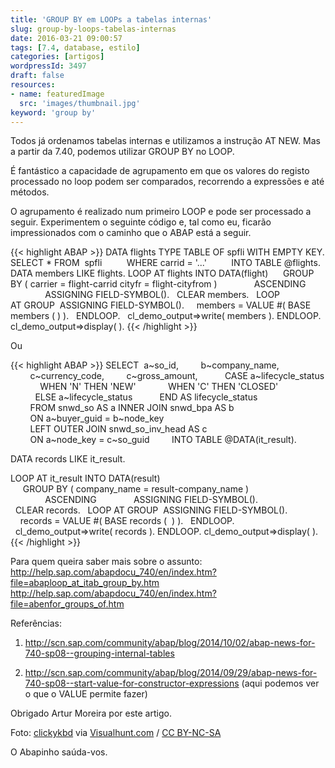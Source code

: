 ```yaml
---
title: 'GROUP BY em LOOPs a tabelas internas'
slug: group-by-loops-tabelas-internas
date: 2016-03-21 09:00:57
tags: [7.4, database, estilo]
categories: [artigos]
wordpressId: 3497
draft: false
resources:
- name: featuredImage
  src: 'images/thumbnail.jpg'
keyword: 'group by'
---
```

Todos já ordenamos tabelas internas e utilizamos a instrução AT NEW.
Mas a partir da 7.40, podemos utilizar GROUP BY no LOOP.

É fantástico a capacidade de agrupamento em que os valores do registo processado no loop podem ser comparados, recorrendo a expressões e até métodos.

O agrupamento é realizado num primeiro LOOP e pode ser processado a seguir. Experimentem o seguinte código e, tal como eu, ficarão impressionados com o caminho que o ABAP está a seguir.

<!--more-->


{{< highlight ABAP >}}
DATA flights TYPE TABLE OF spfli WITH EMPTY KEY.
SELECT * FROM  spfli
         WHERE carrid = '...'
         INTO TABLE @flights.
 
DATA members LIKE flights.
LOOP AT flights INTO DATA(flight)
     GROUP BY ( carrier = flight-carrid cityfr = flight-cityfrom )
              ASCENDING
              ASSIGNING FIELD-SYMBOL().
  CLEAR members.
  LOOP AT GROUP  ASSIGNING FIELD-SYMBOL().
    members = VALUE #( BASE members (  ) ).
  ENDLOOP.
  cl_demo_output=>write( members ).
ENDLOOP.
cl_demo_output=>display( ).
{{< /highlight >}}

Ou


{{< highlight ABAP >}}
SELECT  a~so_id,
        b~company_name,
        c~currency_code,
        c~gross_amount,
          CASE a~lifecycle_status
            WHEN 'N' THEN 'NEW'
            WHEN 'C' THEN 'CLOSED'
          ELSE a~lifecycle_status
          END AS lifecycle_status
        FROM snwd_so AS a INNER JOIN snwd_bpa AS b
        ON a~buyer_guid = b~node_key
        LEFT OUTER JOIN snwd_so_inv_head AS c
        ON a~node_key = c~so_guid
        INTO TABLE @DATA(it_result).

DATA records LIKE it_result.

LOOP AT it_result INTO DATA(result)
     GROUP BY ( company_name = result-company_name )
              ASCENDING
              ASSIGNING FIELD-SYMBOL().
  CLEAR records.
  LOOP AT GROUP  ASSIGNING FIELD-SYMBOL().
    records = VALUE #( BASE records (  ) ).
  ENDLOOP.
  cl_demo_output=>write( records ).
ENDLOOP.
cl_demo_output=>display( ).
{{< /highlight >}}

Para quem queira saber mais sobre o assunto:
<http://help.sap.com/abapdocu_740/en/index.htm?file=abaploop_at_itab_group_by.htm>
<http://help.sap.com/abapdocu_740/en/index.htm?file=abenfor_groups_of.htm>

Referências:

  1. http://scn.sap.com/community/abap/blog/2014/10/02/abap-news-for-740-sp08--grouping-internal-tables

  2. http://scn.sap.com/community/abap/blog/2014/09/29/abap-news-for-740-sp08--start-value-for-constructor-expressions (aqui podemos ver o que o VALUE permite fazer)

Obrigado Artur Moreira por este artigo.

Foto: [clickykbd][1] via [Visualhunt.com][2] / [CC BY-NC-SA][3]

O Abapinho saúda-vos.

   [1]: https://www.flickr.com/photos/clickykbd/64464238/
   [2]: https://visualhunt.com
   [3]: http://creativecommons.org/licenses/by-nc-sa/2.0/
